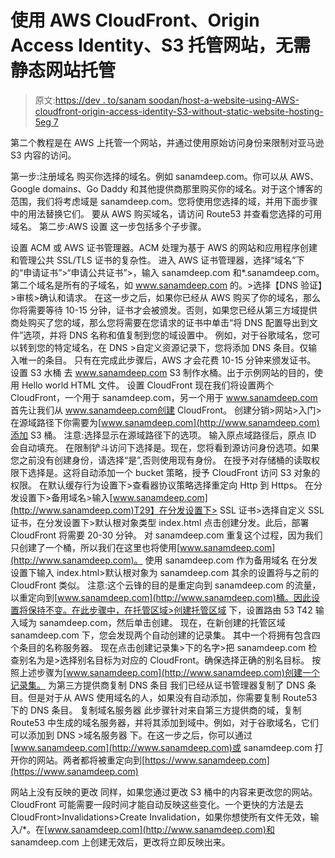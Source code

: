 # 使用 AWS CloudFront、Origin Access Identity、S3 托管网站，无需静态网站托管

> 原文:[https://dev . to/sanam soodan/host-a-website-using-AWS-cloudfront-origin-access-identity-S3-without-static-website-hosting-5eg 7](https://dev.to/sanamsoodan/host-a-website-using-aws-cloudfront-origin-access-identity-s3-without-static-website-hosting-5eg7)

第二个教程是在 AWS 上托管一个网站，并通过使用原始访问身份来限制对亚马逊 S3 内容的访问。

第一步:注册域名
购买你选择的域名。例如 sanamdeep.com。你可以从 AWS、Google domains、Go Daddy 和其他提供商那里购买你的域名。对于这个博客的范围，我们将考虑域是 sanamdeep.com。您将使用您选择的域，并用下面步骤中的用法替换它们。
要从 AWS 购买域名，请访问 Route53 并查看您选择的可用域名。
第二步:AWS 设置
这一步包括多个子步骤。

设置 ACM 或 AWS 证书管理器。ACM 处理为基于 AWS 的网站和应用程序创建和管理公共 SSL/TLS 证书的复杂性。
进入 AWS 证书管理器，选择“域名”下的“申请证书”>“申请公共证书”>，输入 sanamdeep.com 和*.sanamdeep.com。第二个域名是所有的子域名，如 www.sanamdeep.com 的。>选择【DNS 验证】>审核>确认和请求。
在这一步之后，如果你已经从 AWS 购买了你的域名，那么你将需要等待 10-15 分钟，证书才会被颁发。否则，如果您已经从第三方域提供商处购买了您的域，那么您将需要在您请求的证书中单击“将 DNS 配置导出到文件”选项，并将 DNS 名称和值复制到您的域设置中。
例如，对于谷歌域名，您可以转到您的特定域名，在 DNS >自定义资源记录下，您将添加 DNS 条目。仅输入唯一的条目。
只有在完成此步骤后，AWS 才会花费 10-15 分钟来颁发证书。
设置 S3 水桶
去 www.sanamdeep.com S3 制作水桶。出于示例网站的目的，使用 Hello world HTML 文件。
设置 CloudFront
现在我们将设置两个 CloudFront，一个用于 sanamdeep.com，另一个用于 www.sanamdeep.com
首先让我们从 www.sanamdeep.com创建 CloudFront。
创建分销>网站>入门>在源域路径下你需要为[www.sanamdeep.com](http://www.sanamdeep.com)添加 S3 桶。
注意:选择显示在源域路径下的选项。
输入原点域路径后，原点 ID 会自动填充。
在限制铲斗访问下选择是。现在，您将看到源访问身份选项。如果您之前没有创建身份，请选择“是”,否则使用现有身份。
在授予对存储桶的读取权限下选择是。这将自动添加一个 bucket 策略，授予 CloudFront 访问 S3 对象的权限。
在默认缓存行为设置下>查看器协议策略选择重定向 Http 到 Https。
在分发设置下>备用域名>输入[www.sanamdeep.com](http://www.sanamdeep.com)T29】在分发设置下> SSL 证书>选择自定义 SSL 证书，在分发设置下>默认根对象类型 index.html
点击创建分发。此后，部署 CloudFront 将需要 20-30 分钟。
对 sanamdeep.com
重复这个过程，因为我们只创建了一个桶，所以我们在这里也将使用[www.sanamdeep.com](http://www.sanamdeep.com)。
使用 sanamdeep.com 作为备用域名
在分发设置下输入 index.html>默认根对象为 sanamdeep.com
其余的设置将与之前的 CloudFront 类似。
注意:这个云锋的目的是重定向到 sanamdeep.com 的流量，以重定向到[www.sanamdeep.com](http://www.sanamdeep.com)桶。因此设置将保持不变。在此步骤中，在托管区域>创建托管区域
下，设置路由 53
T42 输入域为 sanamdeep.com，然后单击创建。
现在，在新创建的托管区域 sanamdeep.com 下，您会发现两个自动创建的记录集。
其中一个将拥有包含四个条目的名称服务器。
现在点击创建记录集>下的名字>把 sanamdeep.com
检查别名为是>选择别名目标为对应的 CloudFront。确保选择正确的别名目标。
按照上述步骤为[www.sanamdeep.com](http://www.sanamdeep.com)创建一个记录集。
为第三方提供商复制 DNS 条目
我们已经从证书管理器复制了 DNS 条目。但是对于从 AWS 使用域名的人，如果没有自动添加，你需要复制 Route53 下的 DNS 条目。
复制域名服务器
此步骤针对来自第三方提供商的域，复制 Route53 中生成的域名服务器，并将其添加到域中。例如，对于谷歌域名，它们可以添加到 DNS >域名服务器
下。在这一步之后，你可以通过[www.sanamdeep.com](http://www.sanamdeep.com)或 sanamdeep.com 打开你的网站。两者都将被重定向到[https://www.sanamdeep.com](https://www.sanamdeep.com)

网站上没有反映的更改
同样，如果您通过更改 S3 桶中的内容来更改您的网站。CloudFront 可能需要一段时间才能自动反映这些变化。一个更快的方法是去 CloudFront>Invalidations>Create Invalidation，如果你想使所有文件无效，输入/*。在[www.sanamdeep.com](http://www.sanamdeep.com)和 sanamdeep.com 上创建无效后，更改将立即反映出来。
